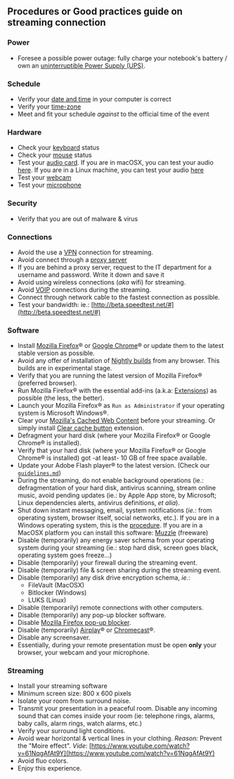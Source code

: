 ## Procedures or Good practices guide on streaming connection

### Power
* Foresee a possible power outage: fully charge your notebook's battery / own an [uninterruptible Power Supply (UPS)](https://en.wikipedia.org/wiki/Uninterruptible_power_supply).

### Schedule
* Verify your [date and time](https://www.timeanddate.com/) in your computer is correct
* Verify your [time-zone](https://www.timeanddate.com/time/map/)
* Meet and fit your schedule _against_ to the official time of the event

### Hardware
* Check your [keyboard](https://www.onlinemictest.com/keyboard-test/) status
* Check your [mouse](https://www.onlinemictest.com/mouse-test/) status
* Test your [audio card](https://www.onlinemictest.com/sound-test/). If you are in macOSX, you can test your audio [here](https://www.onlinemictest.com/microphone-settings/mac-os-x/). If you are in a Linux machine, you can test your audio [here](https://www.onlinemictest.com/microphone-settings/ubuntu/)
* Test your [webcam](https://www.onlinemictest.com/webcam-test/)
* Test your [microphone](https://www.onlinemictest.com/)

### Security
* Verify that you are out of malware & virus

### Connections
* Avoid the use a [VPN](https://en.wikipedia.org/wiki/Virtual_private_network) connection for streaming.
* Avoid connect through a [proxy server](https://en.wikipedia.org/wiki/Proxy_server)
* If you are behind a proxy server, request to the IT department for a username and password. Write it down and save it
* Avoid using wireless connections (_aka_ wifi) for streaming.
* Avoid [VOIP](https://en.wikipedia.org/wiki/Voice_over_IP) connections during the streaming.
* Connect through network cable to the fastest connection as possible.
* Test your bandwidth: ie.: [http://beta.speedtest.net/#](http://beta.speedtest.net/#)

### Software
* Install [Mozilla Firefox](https://www.mozilla.org/es-AR/firefox/new/)® or [Google Chrome](https://www.google.com/intl/es-419/chrome/)® or update them to the latest stable version as possible.
* Avoid any offer of installation of [Nightly builds](https://en.wikipedia.org/wiki/Daily_build) from any browser. This builds are in experimental stage.
* Verify that you are running the latest version of Mozilla Firefox® (preferred browser).
* Run Mozilla Firefox® with the essential add-ins (a.k.a: [Extensions](https://addons.mozilla.org/en-US/firefox/extensions/)) as possible (the less, the better).
* Launch your Mozilla Firefox® as `Run as Administrator` if your operating system is Microsoft Windows®.
* Clear your [Mozilla's Cached Web Content](https://support.mozilla.org/en-US/kb/how-clear-firefox-cache) before your streaming. Or simply install [Clear cache button](https://addons.mozilla.org/en-US/firefox/addon/empty-cache-button/) extension.
* Defragment your hard disk (where your Mozilla Firefox® or Google Chrome® is installed).
* Verify that your hard disk (where your Mozilla Firefox® or Google Chrome® is installed) got -at least- 10 GB of free space available.
* Update your Adobe Flash player® to the latest version. (Check our [`guidelines.md`](https://bitbucket.org/imhicihu/streaming/src/master/Guidelines.md))
* During the streaming, do not enable background operations (ie.: defragmentation of your hard disk, antivirus scanning, stream online music, avoid pending updates (ie.: by Apple App store, by Microsoft; Linux dependencies alerts, antivirus definitions, _et alia_).
* Shut down instant messaging, email, system notifications (_ie._: from operating system, browser itself, social networks, etc.). If you are in a Windows operating system, this is the [procedure](https://helpdeskgeek.com/how-to/prevent-popup-notifications-from-appearing-on-your-windows-desktop/). If you are in a MacOSX platform you can install this software: [Muzzle](https://muzzleapp.com/) (freeware)
* Disable (temporarily) any energy saver schema from your operating system during your streaming (ie.: stop hard disk, screen goes black, operating system goes freeze...)
* Disable (temporarily) your firewall during the streaming event.
* Disable (temporarily) file & screen sharing during the streaming event.
* Disable (temporarily) any disk drive encryption schema, _ie._:
    - FileVault (MacOSX)
	- Bitlocker (Windows)
	- LUKS (Linux)
* Disable (temporarily) remote connections with other computers.
* Disable (temporarily) any pop-up blocker software.
* Disable [Mozilla Firefox pop-up blocker](https://support.mozilla.org/en-US/kb/pop-blocker-settings-exceptions-troubleshooting#w_pop-up-blocker-settings).
* Disable (temporarily) [Airplay](https://discussions.apple.com/thread/7409028)® or [Chromecast](https://www.lifewire.com/how-to-turn-off-chromecast-4801906)®.
* Disable any screensaver.
* Essentially, during your remote presentation must be open **only** your browser, your webcam and your microphone.

### Streaming
* Install your streaming software
* Minimum screen size: 800 x 600 pixels
* Isolate your room from surround noise.
* Transmit your presentation in a peaceful room. Disable any incoming sound that can comes inside your room (ie: telephone rings, alarms, baby calls, alarm rings, watch alarms, etc.)
* Verify your surround light conditions.
* Avoid wear horizontal & vertical lines in your clothing. _Reason:_ Prevent the "Moire effect". _Vide_: [https://www.youtube.com/watch?v=61NqgAfAt9Y](https://www.youtube.com/watch?v=61NqgAfAt9Y)
* Avoid fluo colors.
* Enjoy this experience. 